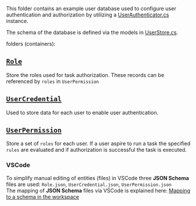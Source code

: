 

This folder contains an example user database used to configure user authentication and authorization by utilizing a
[UserAuthenticator.cs](../../../../Json/Flow.Graph/UserAuth/UserDatabaseAuthenticator.cs) instance.

The schema of the database is defined via the models in [UserStore.cs](../../../../Json/Flow.Graph/UserAuth/UserStore.cs).

folders (containers):

## [`Role`](./Role)

Store the roles used for task authorization. These records can be referenced by `roles` in `UserPermission`


## [`UserCredential`](./UserCredential)

Used to store data for each user to enable user authentication.


## [`UserPermission`](./UserPermission)

Store a set of `roles` for each user. If a user aspire to run a task the specified `rules` are evaluated
and if authorization is successful the task is executed.


### VSCode
To simplify manual editing of entities (files) in VSCode three **JSON Schema** files are used: `Role.json`, `UserCredential.json`, `UserPermission.json`  
The mapping of **JSON Schema** files via VSCode is explained here:
[Mapping to a schema in the workspace](https://code.visualstudio.com/docs/languages/json#_mapping-to-a-schema-in-the-workspace)

